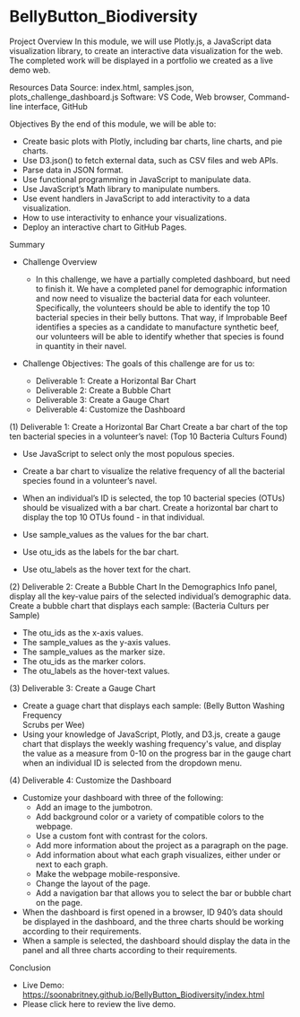# BellyButton_Biodiversity

Project Overview
In this module, we will use Plotly.js, a JavaScript data visualization library, to create an interactive data visualization for the web. The completed work will be displayed in a portfolio we created as a live demo web.

Resources
Data Source: index.html, samples.json, plots_challenge_dashboard.js
Software: VS Code, Web browser, Command-line interface, GitHub

Objectives
By the end of this module, we will be able to:

- Create basic plots with Plotly, including bar charts, line charts, and pie charts.
- Use D3.json() to fetch external data, such as CSV files and web APIs.
- Parse data in JSON format.
- Use functional programming in JavaScript to manipulate data.
- Use JavaScript’s Math library to manipulate numbers.
- Use event handlers in JavaScript to add interactivity to a data visualization.
- How to use interactivity to enhance your visualizations.
- Deploy an interactive chart to GitHub Pages.

Summary
- Challenge Overview
    - In this challenge, we have a partially completed dashboard, but need to finish it. We have a completed panel for demographic information and now need to visualize the bacterial data for each volunteer. Specifically, the volunteers should be able to identify the top 10 bacterial species in their belly buttons. That way, if Improbable Beef identifies a species as a candidate to manufacture synthetic beef, our volunteers will be able to identify whether that species is found in quantity in their navel.

- Challenge Objectives: The goals of this challenge are for us to:
    - Deliverable 1: Create a Horizontal Bar Chart
    - Deliverable 2: Create a Bubble Chart
    - Deliverable 3: Create a Gauge Chart
    - Deliverable 4: Customize the Dashboard

(1) Deliverable 1: Create a Horizontal Bar Chart
Create a bar chart of the top ten bacterial species in a volunteer’s navel: (Top 10 Bacteria Culturs Found)
- Use JavaScript to select only the most populous species.
- Create a bar chart to visualize the relative frequency of all the bacterial species found in a volunteer’s navel.
- When an individual’s ID is selected, the top 10 bacterial species (OTUs) should be visualized with a bar chart. Create a horizontal bar chart to display the top 10 OTUs found - in that individual.

- Use sample_values as the values for the bar chart.
- Use otu_ids as the labels for the bar chart.
- Use otu_labels as the hover text for the chart.

(2) Deliverable 2: Create a Bubble Chart
In the Demographics Info panel, display all the key-value pairs of the selected individual’s demographic data.
Create a bubble chart that displays each sample: (Bacteria Culturs per Sample)
- The otu_ids as the x-axis values.
- The sample_values as the y-axis values.
- The sample_values as the marker size.
- The otu_ids as the marker colors.
- The otu_labels as the hover-text values.

(3) Deliverable 3: Create a Gauge Chart
- Create a guage chart that displays each sample: (Belly Button Washing Frequency <br> Scrubs per Wee)
- Using your knowledge of JavaScript, Plotly, and D3.js, create a gauge chart that displays the weekly washing frequency's value, and display the value as a measure from 0-10 on the progress bar in the gauge chart when an individual ID is selected from the dropdown menu.

(4) Deliverable 4: Customize the Dashboard
- Customize your dashboard with three of the following:
    - Add an image to the jumbotron.
    - Add background color or a variety of compatible colors to the webpage.
    - Use a custom font with contrast for the colors.
    - Add more information about the project as a paragraph on the page.
    - Add information about what each graph visualizes, either under or next to each graph.
    - Make the webpage mobile-responsive.
    - Change the layout of the page.
    - Add a navigation bar that allows you to select the bar or bubble chart on the page.
- When the dashboard is first opened in a browser, ID 940’s data should be displayed in the dashboard, and the three charts should be working according to their requirements.
- When a sample is selected, the dashboard should display the data in the panel and all three charts according to their requirements. 

Conclusion
- Live Demo: https://soonabritney.github.io/BellyButton_Biodiversity/index.html
- Please click here to review the live demo.

